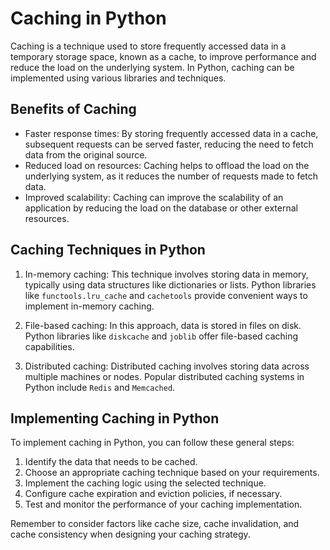# Caching in Python

Caching is a technique used to store frequently accessed data in a temporary storage space, known as a cache, to improve performance and reduce the load on the underlying system. In Python, caching can be implemented using various libraries and techniques.

## Benefits of Caching

- Faster response times: By storing frequently accessed data in a cache, subsequent requests can be served faster, reducing the need to fetch data from the original source.
- Reduced load on resources: Caching helps to offload the load on the underlying system, as it reduces the number of requests made to fetch data.
- Improved scalability: Caching can improve the scalability of an application by reducing the load on the database or other external resources.

## Caching Techniques in Python

1. In-memory caching: This technique involves storing data in memory, typically using data structures like dictionaries or lists. Python libraries like `functools.lru_cache` and `cachetools` provide convenient ways to implement in-memory caching.

2. File-based caching: In this approach, data is stored in files on disk. Python libraries like `diskcache` and `joblib` offer file-based caching capabilities.

3. Distributed caching: Distributed caching involves storing data across multiple machines or nodes. Popular distributed caching systems in Python include `Redis` and `Memcached`.

## Implementing Caching in Python

To implement caching in Python, you can follow these general steps:

1. Identify the data that needs to be cached.
2. Choose an appropriate caching technique based on your requirements.
3. Implement the caching logic using the selected technique.
4. Configure cache expiration and eviction policies, if necessary.
5. Test and monitor the performance of your caching implementation.

Remember to consider factors like cache size, cache invalidation, and cache consistency when designing your caching strategy.
